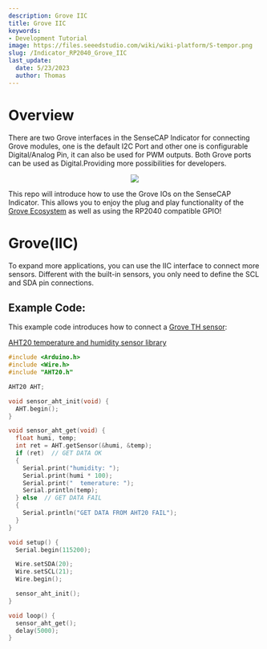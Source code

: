 ```yaml
---
description: Grove IIC
title: Grove IIC
keywords:
- Development Tutorial
image: https://files.seeedstudio.com/wiki/wiki-platform/S-tempor.png
slug: /Indicator_RP2040_Grove_IIC
last_update:
  date: 5/23/2023
  author: Thomas
---
```

# **Overview**

There are two Grove interfaces in the SenseCAP Indicator for connecting Grove modules, one is the default I2C Port and other one is configurable Digital/Analog Pin, it can also be used for PWM outputs. Both Grove ports can be used as Digital.Providing more possibilities for developers. 

<div align="center"><img width={800} src="https://files.seeedstudio.com/wiki/SenseCAP/SenseCAP_Indicator/grove.png"/></div>


This repo will introduce how to use the Grove IOs on the SenseCAP Indicator. This allows you to enjoy the plug and play functionality of the [Grove Ecosystem](https://www.seeedstudio.com/category/Grove-c-1003.html) as well as using the RP2040 compatible GPIO!


# **Grove(IIC)**



To expand more applications, you can use the IIC interface to connect more sensors. 
Different with the built-in sensors, you only need to define the SCL and SDA pin connections.

## **Example Cod**e:

This example code introduces how to connect a [Grove TH sensor](/Grove-AHT20-I2C-Industrial-Grade-Temperature&Humidity-Sensor):

[AHT20 temperature and humidity sensor library](https://github.com/Seeed-Studio/Seeed_Arduino_AHT20/)



```cpp
#include <Arduino.h>
#include <Wire.h>
#include "AHT20.h"

AHT20 AHT;

void sensor_aht_init(void) {
  AHT.begin();
}

void sensor_aht_get(void) {
  float humi, temp;
  int ret = AHT.getSensor(&humi, &temp);
  if (ret)  // GET DATA OK
  {
    Serial.print("humidity: ");
    Serial.print(humi * 100);
    Serial.print("  temerature: ");
    Serial.println(temp);
  } else  // GET DATA FAIL
  {
    Serial.println("GET DATA FROM AHT20 FAIL");
  }
}

void setup() {
  Serial.begin(115200);

  Wire.setSDA(20);
  Wire.setSCL(21);
  Wire.begin();

  sensor_aht_init();
}

void loop() {
  sensor_aht_get();
  delay(5000);
}
```







